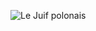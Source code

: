 ![Le Juif polonais](https://upload.wikimedia.org/wikipedia/commons/thumb/c/c7/Eldridge_Street_Synagogue_%2842773%29.jpg/350px-Eldridge_Street_Synagogue_%2842773%29.jpg)